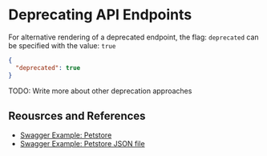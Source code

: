 # Deprecating API Endpoints

For alternative rendering of a deprecated endpoint, the flag: `deprecated` can be specified with the value: `true`

```json
{
  "deprecated": true
}
```

TODO: Write more about other deprecation approaches

## Reousrces and References

- [Swagger Example: Petstore](https://petstore.swagger.io/#/)
- [Swagger Example: Petstore JSON file](https://petstore.swagger.io/v2/swagger.json)
